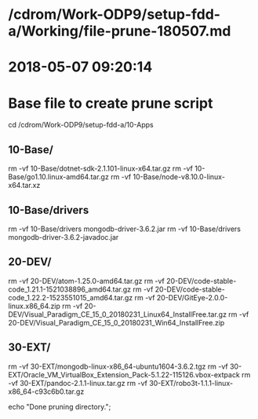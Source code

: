 # /cdrom/Work-ODP9/setup-fdd-a/Working/file-prune-180507.md
# 2018-05-07 09:20:14 

# Base file to create prune script
cd /cdrom/Work-ODP9/setup-fdd-a/10-Apps

## 10-Base/
rm -vf 10-Base/dotnet-sdk-2.1.101-linux-x64.tar.gz
rm -vf 10-Base/go1.10.linux-amd64.tar.gz
rm -vf 10-Base/node-v8.10.0-linux-x64.tar.xz

## 10-Base/drivers
rm -vf 10-Base/drivers mongodb-driver-3.6.2.jar
rm -vf 10-Base/drivers mongodb-driver-3.6.2-javadoc.jar

## 20-DEV/
rm -vf 20-DEV/atom-1.25.0-amd64.tar.gz
rm -vf 20-DEV/code-stable-code_1.21.1-1521038896_amd64.tar.gz
rm -vf 20-DEV/code-stable-code_1.22.2-1523551015_amd64.tar.gz
rm -vf 20-DEV/GitEye-2.0.0-linux.x86_64.zip
rm -vf 20-DEV/Visual_Paradigm_CE_15_0_20180231_Linux64_InstallFree.tar.gz
rm -vf 20-DEV/Visual_Paradigm_CE_15_0_20180231_Win64_InstallFree.zip

## 30-EXT/
rm -vf 30-EXT/mongodb-linux-x86_64-ubuntu1604-3.6.2.tgz
rm -vf 30-EXT/Oracle_VM_VirtualBox_Extension_Pack-5.1.22-115126.vbox-extpack
rm -vf 30-EXT/pandoc-2.1.1-linux.tar.gz
rm -vf 30-EXT/robo3t-1.1.1-linux-x86_64-c93c6b0.tar.gz

echo "Done pruning directory.";

